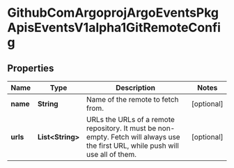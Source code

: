 

# GithubComArgoprojArgoEventsPkgApisEventsV1alpha1GitRemoteConfig


## Properties

Name | Type | Description | Notes
------------ | ------------- | ------------- | -------------
**name** | **String** | Name of the remote to fetch from. |  [optional]
**urls** | **List&lt;String&gt;** | URLs the URLs of a remote repository. It must be non-empty. Fetch will always use the first URL, while push will use all of them. |  [optional]



